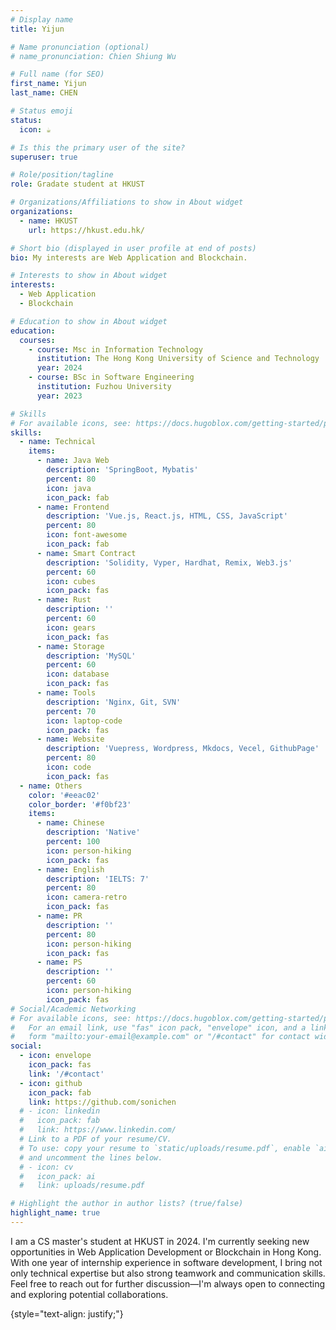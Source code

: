 ```yaml
---
# Display name
title: Yijun

# Name pronunciation (optional)
# name_pronunciation: Chien Shiung Wu

# Full name (for SEO)
first_name: Yijun
last_name: CHEN

# Status emoji
status:
  icon: ☕️

# Is this the primary user of the site?
superuser: true

# Role/position/tagline
role: Gradate student at HKUST

# Organizations/Affiliations to show in About widget
organizations:
  - name: HKUST
    url: https://hkust.edu.hk/

# Short bio (displayed in user profile at end of posts)
bio: My interests are Web Application and Blockchain.

# Interests to show in About widget
interests:
  - Web Application
  - Blockchain

# Education to show in About widget
education:
  courses:
    - course: Msc in Information Technology
      institution: The Hong Kong University of Science and Technology
      year: 2024
    - course: BSc in Software Engineering
      institution: Fuzhou University
      year: 2023

# Skills
# For available icons, see: https://docs.hugoblox.com/getting-started/page-builder/#icons
skills:
  - name: Technical
    items:
      - name: Java Web
        description: 'SpringBoot, Mybatis'
        percent: 80
        icon: java
        icon_pack: fab
      - name: Frontend
        description: 'Vue.js, React.js, HTML, CSS, JavaScript'
        percent: 80
        icon: font-awesome
        icon_pack: fab
      - name: Smart Contract
        description: 'Solidity, Vyper, Hardhat, Remix, Web3.js'
        percent: 60
        icon: cubes
        icon_pack: fas
      - name: Rust
        description: ''
        percent: 60
        icon: gears
        icon_pack: fas
      - name: Storage
        description: 'MySQL'
        percent: 60
        icon: database
        icon_pack: fas
      - name: Tools
        description: 'Nginx, Git, SVN'
        percent: 70
        icon: laptop-code
        icon_pack: fas
      - name: Website
        description: 'Vuepress, Wordpress, Mkdocs, Vecel, GithubPage'
        percent: 80
        icon: code
        icon_pack: fas
  - name: Others
    color: '#eeac02'
    color_border: '#f0bf23'
    items:
      - name: Chinese
        description: 'Native'
        percent: 100
        icon: person-hiking
        icon_pack: fas
      - name: English
        description: 'IELTS: 7'
        percent: 80
        icon: camera-retro
        icon_pack: fas
      - name: PR
        description: ''
        percent: 80
        icon: person-hiking
        icon_pack: fas
      - name: PS
        description: ''
        percent: 60
        icon: person-hiking
        icon_pack: fas
# Social/Academic Networking
# For available icons, see: https://docs.hugoblox.com/getting-started/page-builder/#icons
#   For an email link, use "fas" icon pack, "envelope" icon, and a link in the
#   form "mailto:your-email@example.com" or "/#contact" for contact widget.
social:
  - icon: envelope
    icon_pack: fas
    link: '/#contact'
  - icon: github
    icon_pack: fab
    link: https://github.com/sonichen
  # - icon: linkedin
  #   icon_pack: fab
  #   link: https://www.linkedin.com/
  # Link to a PDF of your resume/CV.
  # To use: copy your resume to `static/uploads/resume.pdf`, enable `ai` icons in `params.yaml`,
  # and uncomment the lines below.
  # - icon: cv
  #   icon_pack: ai
  #   link: uploads/resume.pdf

# Highlight the author in author lists? (true/false)
highlight_name: true
---
```


I am a CS master's student at HKUST in 2024. I'm currently seeking new opportunities in Web Application Development or Blockchain in Hong Kong. With one year of internship experience in software development, I bring not only technical expertise but also strong teamwork and communication skills. Feel free to reach out for further discussion—I'm always open to connecting and exploring potential collaborations.

{style="text-align: justify;"}
